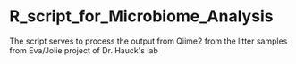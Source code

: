 # R_script_for_Microbiome_Analysis

The script serves to process the output from Qiime2 from the litter samples from Eva/Jolie project of Dr. Hauck's lab
